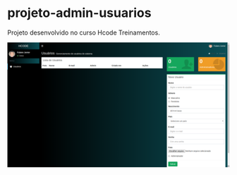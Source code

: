 # projeto-admin-usuarios
Projeto desenvolvido no curso Hcode Treinamentos.

![Screenshot](/screenshot/admin-usuarios.png)
